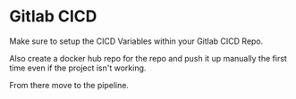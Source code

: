 # Gitlab CICD

Make sure to setup the CICD Variables within your Gitlab CICD Repo.

Also create a docker hub repo for the repo and push it up manually the first time even if the project isn't working.

From there move to the pipeline.

